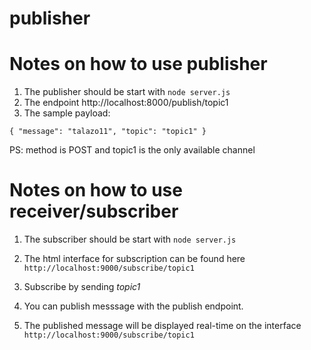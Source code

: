 # publisher

# Notes on how to use publisher

1. The publisher should be start with `node server.js` 
2. The endpoint http://localhost:8000/publish/topic1
3. The sample payload: 

`{
"message": "talazo11",
"topic": "topic1"
}`

PS: method is POST and topic1 is the only available channel


# Notes on how to use receiver/subscriber

1. The subscriber should be start with `node server.js` 

2. The html interface for subscription can be found here ``http://localhost:9000/subscribe/topic1``

3. Subscribe by sending *topic1*

4. You can publish messsage with the publish endpoint.

5. The published message will be displayed real-time on the interface ``http://localhost:9000/subscribe/topic1``

